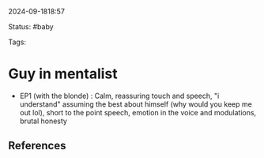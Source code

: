 2024-09-1818:57

Status: #baby

Tags:

# Guy in mentalist

- EP1 (with the blonde) : Calm, reassuring touch and speech, "i understand"
  assuming the best about himself (why would you keep me out lol), short to the point speech, emotion in the voice and modulations, brutal honesty 








## References

